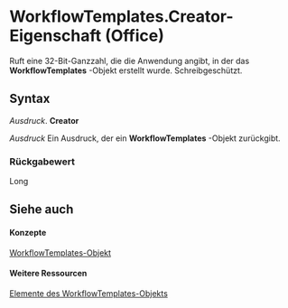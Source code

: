 
# WorkflowTemplates.Creator-Eigenschaft (Office)

Ruft eine 32-Bit-Ganzzahl, die die Anwendung angibt, in der das  **WorkflowTemplates** -Objekt erstellt wurde. Schreibgeschützt.


## Syntax

 _Ausdruck_. **Creator**

 _Ausdruck_ Ein Ausdruck, der ein **WorkflowTemplates** -Objekt zurückgibt.


### Rückgabewert

Long


## Siehe auch


#### Konzepte


[WorkflowTemplates-Objekt](01df4716-4440-7761-8504-22f78e40f8e4.md)
#### Weitere Ressourcen


[Elemente des WorkflowTemplates-Objekts](http://msdn.microsoft.com/library/a29def44-dfe2-04fb-db6d-585c31e0fb32%28Office.15%29.aspx)